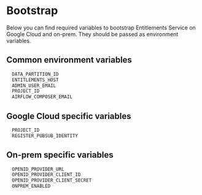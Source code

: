 # Bootstrap

Below you can find required variables to bootstrap Entitlements Service on Google Cloud and on-prem. They should be passed as environment variables.

## Common environment variables

```bash
  DATA_PARTITION_ID
  ENTITLEMENTS_HOST
  ADMIN_USER_EMAIL
  PROJECT_ID
  AIRFLOW_COMPOSER_EMAIL
```

## Google Cloud specific variables

```bash
  PROJECT_ID
  REGISTER_PUBSUB_IDENTITY
```

## On-prem specific variables

```bash
  OPENID_PROVIDER_URL
  OPENID_PROVIDER_CLIENT_ID
  OPENID_PROVIDER_CLIENT_SECRET
  ONPREM_ENABLED
```
